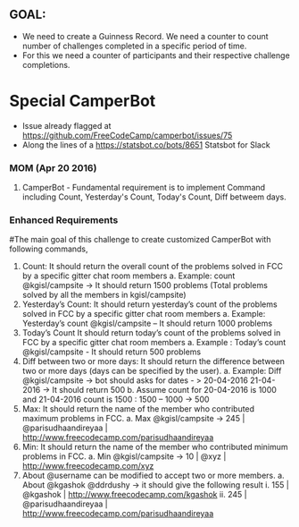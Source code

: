 ## GOAL:  
- We need to create a Guinness Record. We need a counter to count number of challenges completed
in a specific period of time. 
- For this we need a counter of participants and their respective challenge completions.

# Special CamperBot
- Issue already flagged at https://github.com/FreeCodeCamp/camperbot/issues/75
- Along the lines of a https://statsbot.co/bots/8651 Statsbot for Slack


### MOM (Apr 20 2016)

1. CamperBot - Fundamental requirement is to implement Command including Count, Yesterday's Count, Today's Count, Diff betweem days.

### Enhanced Requirements
#The main goal of this challenge to create customized CamperBot with following commands,
1.	Count: It should return the overall count of the problems solved in FCC by  a specific gitter chat room members
a.	Example:  count @kgisl/campsite -> It should return 1500 problems (Total problems solved by all the members in kgisl/campsite)
2.	Yesterday’s Count: It should return yesterday’s count of the problems solved in FCC by  a specific  gitter chat room members
a.	Example: Yesterday’s count @kgisl/campsite – It should return 1000 problems
3.	Today’s Count It should return today’s  count of the problems solved in FCC by  a specific  gitter chat room members
a.	Example : Today’s count @kgisl/campsite - It should return 500 problems
4.	Diff between two or more days: It should return the difference between two or more days (days can be specified by the user).
a.	Example: Diff @kgisl/campsite  -> bot should asks for dates - > 20-04-2016 21-04-2016 -> It should return 500
b.	Assume count for 20-04-2016 is 1000 and 21-04-2016 count is 1500 : 1500 – 1000 -> 500
5.	Max: It should return the name of the member who contributed maximum problems in FCC.
a.	Max @kgisl/campsite -> 245 | @parisudhaandireyaa | http://www.freecodecamp.com/parisudhaandireyaa
6.	Min: It should return the name of the member who contributed minimum problems in FCC.
a.	Min @kgisl/campsite -> 10 | @xyz | http://www.freecodecamp.com/xyz
7.	About @username can be modified to accept two or more members.
a.	About @kgashok @ddrdushy  -> it should give the following result
i.	155 | @kgashok | http://www.freecodecamp.com/kgashok
ii.	245 | @parisudhaandireyaa | http://www.freecodecamp.com/parisudhaandireyaa	
